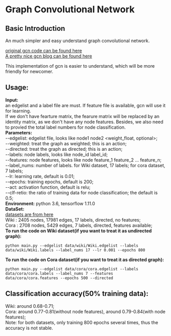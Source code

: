 # Graph Convolutional Network  
## Basic Introduction  
An much simpler and easy understand graph convolutional network.  

[original gcn code can be found here](https://github.com/tkipf/gcn)  
[A pretty nice gcn blog can be found here](https://tkipf.github.io/graph-convolutional-networks/)  

This implementation of gcn is easier to understand, which will be more friendly for newcomer.  

## Usage:  
**Input:**  
an edgelist and a label file are must. If feature file is available, gcn will use it for learning.  
If we don't have fearture matrix, the fearure matrix will be replaced by an identity matrix, as we don't have any node features. Besides, we also need to provied the total label numbers for node classification.  
**Parameters:**  
--edgelist: edgelist file, looks like node1 node2 <weight_float, optional>;  
--weighted: treat the graph as weighted; this is an action;  
--directed: treat the graph as directed; this is an action;  
--labels: node labels, looks like node_id label_id;  
--features: node features, looks like node feature_1 feature_2 ... feature_n;  
--label_nums: number of labels. for Wiki dataset, 17 labels; for cora dataset, 7 labels;  
--lr: learning rate, default is 0.01;  
--epochs: training epochs, default is 200;  
--act: activation function, default is relu;  
--clf-retio: the ratio of training data for node classification; the default is 0.5;   
**Environment:** python 3.6, tensorflow 1.11.0  
**DataSet:**  
[datasets are from here](https://github.com/thunlp/OpenNE)  
Wiki : 2405 nodes, 17981 edges, 17 labels, directed, no features;  
Cora : 2708 nodes, 5429 edges, 7 labels, directed, features available;  
**To run the code on Wiki dataset(if you want to treat it as undirected graph):**  
```
python main.py --edgelist data/wiki/Wiki.edgelist --labels data/wiki/Wiki.labels --label_nums 17 --lr 0.001 --epochs 800  
```  
**To run the code on Cora dataset(if you want to treat it as directed graph):**  
```
python main.py --edgelist data/cora/cora.edgelist --labels data/cora/cora.labels --label_nums 7 --features data/cora/cora.features --epochs 500 --directed   
```  
## Classification accuracy(50% training data):
Wiki: around 0.68-0.71;  
Cora: around 0.77-0.81(without node features), around 0.79-0.84(with node features);  
Note: for both datasets, only training 800 epochs several times, thus the accuracy is not stable.    


